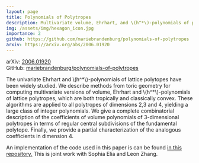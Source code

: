 ```yaml
---
layout: page
title: Polynomials of Polytropes
description: Multivariate volume, Ehrhart, and \(h^*\)-polynomials of polytropes.
img: /assets/img/hexagon_icon.jpg
importance: 2
github: https://github.com/mariebrandenburg/polynomials-of-polytropes
arxiv: https://arxiv.org/abs/2006.01920
---
```


arXiv: [2006.01920](https://arxiv.org/abs/2006.01920)  
GitHub: [mariebrandenburg/polynomials-of-polytropes](https://github.com/mariebrandenburg/polynomials-of-polytropes)

The univariate Ehrhart and \\(h^\*\\)-polynomials of lattice polytopes have been widely studied. We describe methods from toric geometry for computing multivariate versions of volume, Ehrhart and \\(h^\*\\)-polynomials of lattice polytropes, which are both tropically and classically convex. These algorithms are applied to all polytropes of dimensions 2,3 and 4, yielding a large class of integer polynomials. We give a complete combinatorial description of the coefficients of volume polynomials of 3-dimensional polytropes in terms of regular central subdivisions of the fundamental polytope. Finally, we provide a partial characterization of the analogous coefficients in dimension 4.

An implementation of the code used in this paper is can be found [in this repository.](https://github.com/mariebrandenburg/polynomials-of-polytropes) This is joint work with Sophia Elia and Leon Zhang.


<div class="row">
	<div class="col-sm mt mt-md">
        <img class="img-fluid rounded z-depth-1" src="{{ '/assets/img/hexagon.jpg' | relative_url }}" alt="" title="Hexagon"/>
         </div>
    <div class="col-sm mt mt-md">
        <img class="img-fluid rounded z-depth-1" src="{{ '/assets/img/fundamental_polytope.jpg' | relative_url }}" alt="" title="Fundamental Polytope"/>
    </div>
</div>
